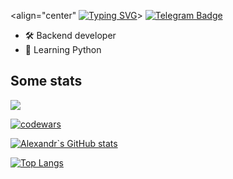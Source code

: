 <align="center" [![Typing SVG](https://readme-typing-svg.herokuapp.com?color=%2336BCF7&lines=Python+Backend+developer)](https://git.io/typing-svg)>
[![Telegram Badge](https://img.shields.io/badge/-Light_88-blue?style=social&logo=telegram&link=https://t.me/Light_88)](https://t.me/Light_88) <p align='left'>
 

- 🛠 Backend developer
- 🐍 Learning Python



## Some stats
![](https://komarev.com/ghpvc/?username=JustLight1&style=flat-square&color=red)
 
[![codewars](https://www.codewars.com/users/JustLight1/badges/large)](https://www.codewars.com/users/JustLight1)
 
[![Alexandr`s GitHub stats](https://github-readme-stats.vercel.app/api?username=JustLight1&show_icons=true&theme=calm&count_private=True)](https://github.com/JustLight1/github-readme-stats)

[![Top Langs](https://github-readme-stats.vercel.app/api/top-langs/?username=JustLight1&layout=compact&theme=calm&count_private=True)](https://github.com/anuraghazra/github-readme-stats)
